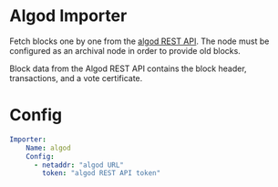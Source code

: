 # Algod Importer

Fetch blocks one by one from the [algod REST API](https://developer.algorand.org/docs/rest-apis/algod/v2/). The node must be configured as an archival node in order to
provide old blocks.

Block data from the Algod REST API contains the block header, transactions, and a vote certificate.

# Config
```yaml
Importer:
    Name: algod
    Config:
      - netaddr: "algod URL"
        token: "algod REST API token"
```

